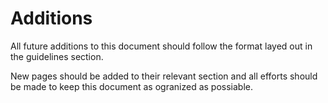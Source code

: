 # Additions

All future additions to this document should follow the format layed out in the guidelines section.

New pages should be added to their relevant section and all efforts should be made to keep this document as ogranized as possiable.

